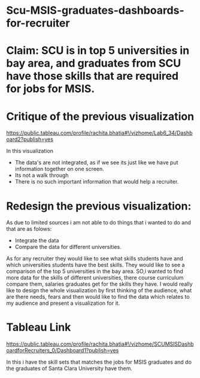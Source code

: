 # Scu-MSIS-graduates-dashboards-for-recruiter

# Claim: SCU is in top 5 universities in bay area, and graduates from SCU have those skills that are required for jobs for MSIS. 

# Critique of the previous visualization
https://public.tableau.com/profile/rachita.bhatia#!/vizhome/Lab6_34/Dashboard2?publish=yes

In this visualization 
- The data's are not integrated, as if we see its just like we have put information together on one screen.
- Its not a walk through
- There is no such important information that would help a recruiter.

# Redesign the previous visualization:
As due to limited sources i am not able to do things that i wanted to do and that are as folows:
- Integrate the data
- Compare the data for different universities.

As for any recruiter they would like to see what skills students have and which universities students have the best skills. They would like to see a comparison of the top 5 universities in the bay area. SO,i wanted to find more data for the skills of different universities, there course curriculum compare them, salaries graduates get for the skills they have. 
I would really like to design the whole visualization by first thinking of the audience, what are there needs, fears and then would like to find the data which relates to my audience and present a visualization for it. 

# Tableau Link
https://public.tableau.com/profile/rachita.bhatia#!/vizhome/SCUMSISDashboardforRecruiters_0/Dashboard1?publish=yes

In this i have the skill sets that matches the jobs for MSIS graduates and do the graduates of Santa Clara University have them.
